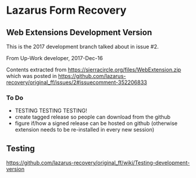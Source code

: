 # Lazarus Form Recovery
## Web Extensions Development Version


This is the 2017 development branch talked about in issue #2.

From Up-Work developer, 2017-Dec-16

Contents extracted from
https://sierracircle.org/files/WebExtension.zip
which was posted in
https://github.com/lazarus-recovery/original_ff/issues/2#issuecomment-352206833

### To Do

* TESTING TESTING TESTING!
* create tagged release so people can download from the github
* figure if/how a signed release can be hosted on github (otherwise extension needs to be re-installed in every new session)

## Testing

https://github.com/lazarus-recovery/original_ff/wiki/Testing-development-version

